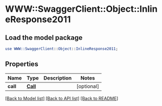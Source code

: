 # WWW::SwaggerClient::Object::InlineResponse2011

## Load the model package
```perl
use WWW::SwaggerClient::Object::InlineResponse2011;
```

## Properties
Name | Type | Description | Notes
------------ | ------------- | ------------- | -------------
**call** | [**Call**](Call.md) |  | [optional] 

[[Back to Model list]](../README.md#documentation-for-models) [[Back to API list]](../README.md#documentation-for-api-endpoints) [[Back to README]](../README.md)


